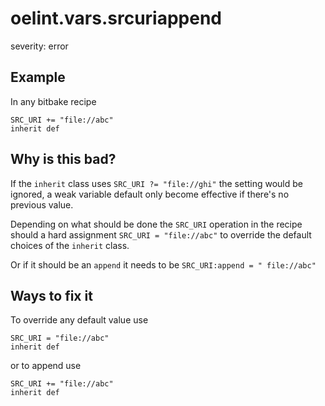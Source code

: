 # oelint.vars.srcuriappend

severity: error

## Example

In any bitbake recipe

```
SRC_URI += "file://abc"
inherit def
```

## Why is this bad?

If the ``inherit`` class uses ``SRC_URI ?= "file://ghi"`` the setting would be ignored, a weak variable default only become
effective if there's no previous value.

Depending on what should be done the ``SRC_URI`` operation in the recipe should a
hard assignment ``SRC_URI = "file://abc"`` to override the default choices of the ``inherit`` class.

Or if it should be an ``append`` it needs to be ``SRC_URI:append = " file://abc"``

## Ways to fix it

To override any default value use

```
SRC_URI = "file://abc"
inherit def
```

or to append use

```
SRC_URI += "file://abc"
inherit def
```